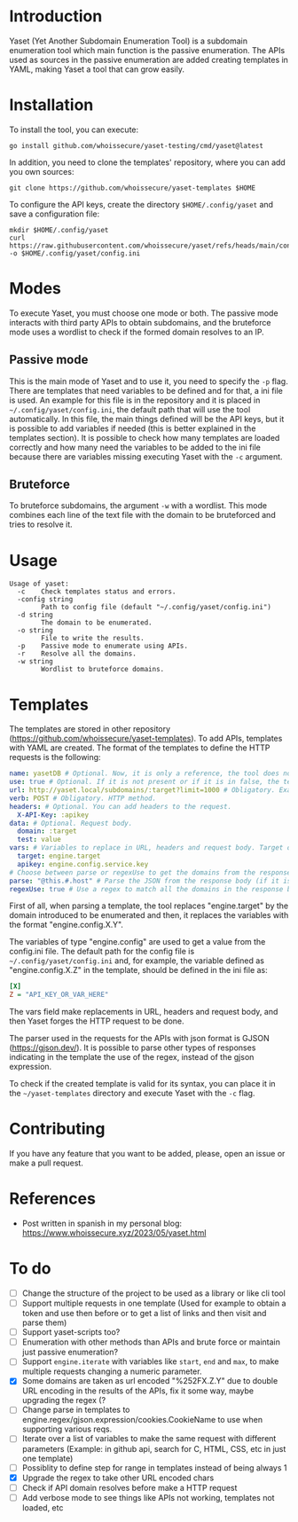 # Introduction
Yaset (Yet Another Subdomain Enumeration Tool) is a subdomain enumeration tool which main function is the passive enumeration. The APIs used as sources in the passive enumeration are added creating templates in YAML, making Yaset a tool that can grow easily.

# Installation
To install the tool, you can execute:
```
go install github.com/whoissecure/yaset-testing/cmd/yaset@latest
```

In addition, you need to clone the templates' repository, where you can add you own sources:
```
git clone https://github.com/whoissecure/yaset-templates $HOME
```

To configure the API keys, create the directory `$HOME/.config/yaset` and save a configuration file:
```
mkdir $HOME/.config/yaset
curl https://raw.githubusercontent.com/whoissecure/yaset/refs/heads/main/config.ini -o $HOME/.config/yaset/config.ini
```

# Modes
To execute Yaset, you must choose one mode or both. The passive mode interacts with third party APIs to obtain subdomains, and the bruteforce mode uses a wordlist to check if the formed domain resolves to an IP.

## Passive mode
This is the main mode of Yaset and to use it, you need to specify the `-p` flag. There are templates that need variables to be defined and for that, a ini file is used. An example for this file is in the repository and it is placed in `~/.config/yaset/config.ini`, the default path that will use the tool automatically. In this file, the main things defined will be the API keys, but it is possible to add variables if needed (this is better explained in the templates section). It is possible to check how many templates are loaded correctly and how many need the variables to be added to the ini file because there are variables missing executing Yaset with the `-c` argument.

## Bruteforce
To bruteforce subdomains, the argument `-w` with a wordlist. This mode combines each line of the text file with the domain to be bruteforced and tries to resolve it.

# Usage
```
Usage of yaset:
  -c	Check templates status and errors.
  -config string
    	Path to config file (default "~/.config/yaset/config.ini")
  -d string
    	The domain to be enumerated.
  -o string
    	File to write the results.
  -p	Passive mode to enumerate using APIs.
  -r	Resolve all the domains.
  -w string
    	Wordlist to bruteforce domains.
```

# Templates
The templates are stored in other repository (https://github.com/whoissecure/yaset-templates). To add APIs, templates with YAML are created. The format of the templates to define the HTTP requests is the following:

```yaml
name: yasetDB # Optional. Now, it is only a reference, the tool does not use it.
use: true # Optional. If it is not present or if it is in false, the template is not used.
url: http://yaset.local/subdomains/:target?limit=1000 # Obligatory. Example of URL. It can use GET parameters.
verb: POST # Obligatory. HTTP method.
headers: # Optional. You can add headers to the request.
  X-API-Key: :apikey
data: # Optional. Request body.
  domain: :target
  test: value
vars: # Variables to replace in URL, headers and request body. Target or equivalent is mandatory as engine.target to be replaced by the domain introduced as target.
  target: engine.target
  apikey: engine.config.service.key
# Choose between parse or regexUse to get the domains from the response body.
parse: "@this.#.host" # Parse the JSON from the response body (if it is in json format) with a GJSON (https://gjson.dev) expression.
regexUse: true # Use a regex to match all the domains in the response body.
```

First of all, when parsing a template, the tool replaces "engine.target" by the domain introduced to be enumerated and then, it replaces the variables with the format "engine.config.X.Y". 

The variables of type "engine.config" are used to get a value from the config.ini file. The default path for the config file is `~/.config/yaset/config.ini` and, for example, the variable defined as "engine.config.X.Z" in the template, should be defined in the ini file as:

```ini
[X]
Z = "API_KEY_OR_VAR_HERE"
```

The vars field make replacements in URL, headers and request body, and then Yaset forges the HTTP request to be done.

The parser used in the requests for the APIs with json format is GJSON (https://gjson.dev/). It is possible to parse other types of responses indicating in the template the use of the regex, instead of the gjson expression.

To check if the created template is valid for its syntax, you can place it in the `~/yaset-templates` directory and execute Yaset with the `-c` flag.

# Contributing
If you have any feature that you want to be added, please, open an issue or make a pull request.

# References
- Post written in spanish in my personal blog: https://www.whoissecure.xyz/2023/05/yaset.html

# To do
- [ ] Change the structure of the project to be used as a library or like cli tool
- [ ] Support multiple requests in one template (Used for example to obtain a token and use then before or to get a list of links and then visit and parse them)
- [ ] Support yaset-scripts too?
- [ ] Enumeration with other methods than APIs and brute force or maintain just passive enumeration?
- [ ] Support `engine.iterate` with variables like `start`, `end` and `max`, to make multiple requests changing a numeric parameter.
- [X] Some domains are taken as url encoded "%252FX.Z.Y" due to double URL encoding in the results of the APIs, fix it some way, maybe upgrading the regex (?
- [ ] Change parse in templates to engine.regex/gjson.expression/cookies.CookieName to use when supporting various reqs.
- [ ] Iterate over a list of variables to make the same request with different parameters (Example: in github api, search for C, HTML, CSS, etc in just one template)
- [ ] Possiblity to define step for range in templates instead of being always 1
- [X] Upgrade the regex to take other URL encoded chars
- [ ] Check if API domain resolves before make a HTTP request
- [ ] Add verbose mode to see things like APIs not working, templates not loaded, etc